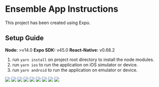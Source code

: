 # Ensemble App Instructions
This project has been created using Expo.
## Setup Guide

**Node:** >v14.0
**Expo SDK:** v45.0
**React-Native:** v0.68.2

1. run `yarn install` on project root directory to install the node modules.
2. run `yarn ios` to run the application on iOS simulator or device.
3. run `yarn android` to run the application on emulator or device.

![](https://github.com/skypsdev/react-native-frontend/blob/main/example/1.png)
![](https://github.com/skypsdev/react-native-frontend/blob/main/example/2.png)
![](https://github.com/skypsdev/react-native-frontend/blob/main/example/3.png)
![](https://github.com/skypsdev/react-native-frontend/blob/main/example/4.png)
![](https://github.com/skypsdev/react-native-frontend/blob/main/example/5.png)
![](https://github.com/skypsdev/react-native-frontend/blob/main/example/6.png)
![](https://github.com/skypsdev/react-native-frontend/blob/main/example/7.png)
![](https://github.com/skypsdev/react-native-frontend/blob/main/example/8.png)
![](https://github.com/skypsdev/react-native-frontend/blob/main/example/9.png)
